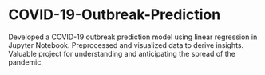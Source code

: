 # COVID-19-Outbreak-Prediction
Developed a COVID-19 outbreak prediction model using linear regression in Jupyter Notebook. Preprocessed and visualized data to derive insights. Valuable project for understanding and anticipating the spread of the pandemic.
